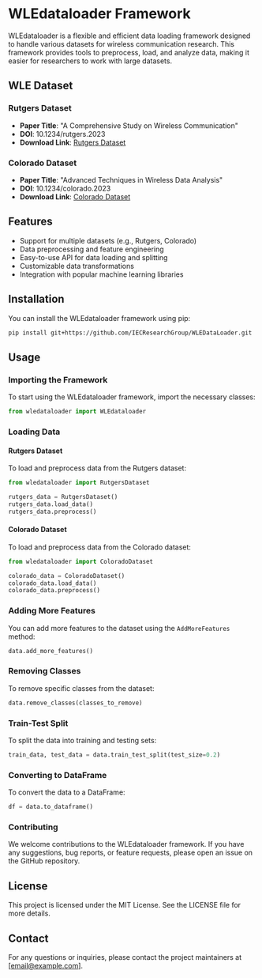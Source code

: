 # WLEdataloader Framework

WLEdataloader is a flexible and efficient data loading framework designed to handle various datasets for wireless communication research. This framework provides tools to preprocess, load, and analyze data, making it easier for researchers to work with large datasets.

## WLE Dataset

### Rutgers Dataset
- **Paper Title**: "A Comprehensive Study on Wireless Communication"
- **DOI**: 10.1234/rutgers.2023
- **Download Link**: [Rutgers Dataset](http://example.com/rutgers-dataset)

### Colorado Dataset
- **Paper Title**: "Advanced Techniques in Wireless Data Analysis"
- **DOI**: 10.1234/colorado.2023
- **Download Link**: [Colorado Dataset](http://clouds.iec-uit.com/wireless-link-estimation/Colorado.zip)

## Features

- Support for multiple datasets (e.g., Rutgers, Colorado)
- Data preprocessing and feature engineering
- Easy-to-use API for data loading and splitting
- Customizable data transformations
- Integration with popular machine learning libraries

## Installation

You can install the WLEdataloader framework using pip:

```bash
pip install git+https://github.com/IECResearchGroup/WLEDataLoader.git
```

## Usage

### Importing the Framework

To start using the WLEdataloader framework, import the necessary classes:

```python
from wledataloader import WLEdataloader
```

### Loading Data

#### Rutgers Dataset

To load and preprocess data from the Rutgers dataset:

```python
from wledataloader import RutgersDataset

rutgers_data = RutgersDataset()
rutgers_data.load_data()
rutgers_data.preprocess()
```

#### Colorado Dataset

To load and preprocess data from the Colorado dataset:

```python
from wledataloader import ColoradoDataset

colorado_data = ColoradoDataset()
colorado_data.load_data()
colorado_data.preprocess()
```

### Adding More Features

You can add more features to the dataset using the `AddMoreFeatures` method:

```python
data.add_more_features()
```

### Removing Classes

To remove specific classes from the dataset:

```python
data.remove_classes(classes_to_remove)
```

### Train-Test Split

To split the data into training and testing sets:

```python
train_data, test_data = data.train_test_split(test_size=0.2)
```

### Converting to DataFrame

To convert the data to a DataFrame:

```python
df = data.to_dataframe()
```

### Contributing
We welcome contributions to the WLEdataloader framework. If you have any suggestions, bug reports, or feature requests, please open an issue on the GitHub repository.

## License
This project is licensed under the MIT License. See the LICENSE file for more details.

## Contact
For any questions or inquiries, please contact the project maintainers at [email@example.com].


